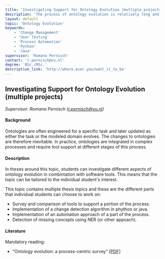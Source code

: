 ```yaml
---
title: 'Investigating Support for Ontology Evolution (multiple projects)'
description: 'The process of ontology evolution is relatively long and complex. In your thesis you can investigate and compare tools for supporting this process or investigate automations options within this process.'
layout: default
topic: 'Ontology Evolution' 
keywords: 
    - 'Change Management'
    - 'User Testing'
    - 'Process Automation'
    - 'Python'
    - 'Java'
supervisor: 'Romana Pernisch'
contact: 'r.pernisch@vu.nl'
degree: 'BSc./MSc.'
description_link: 'http://where.ever.you/want_it_to_be'
---
```


## Investigating Support for Ontology Evolution (multiple projects)
*Supervisor: Romana Pernisch (r.pernisch@vu.nl)*

#### Background
Ontologies are often engineered for a specific task and later updated as either the task or the modeled domain evolves. The changes to ontologies are therefore inevitable. In practice, ontologies are integrated in complex processes and require tool support at different stages of this process.

#### Description
In theses around this topic, students can investigate different aspects of ontology evolution in combintation with software tools. This means that the topic can be tailored to the individual student's interest.

This topic contains multiple thesis topics and these are the different parts that individual students can choose to work on:
- Survey and comparison of tools to support a portion of the process.
- Implementation of a change detection algorithm in phython or java.
- Implementation of an automation approach of a part of the process.
- Detection of missing concepts using NER (or other appoach).

#### Literature
Mandatory reading:
- "Ontology evolution: a process-centric survey" [<a href="https://fouad.zablith.org/docs/KER_OntologyEvolutionSurvey_FZablithEtAl.pdf">PDF</a>]
